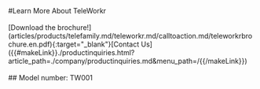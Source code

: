 <div class="product-cta" markdown="1">
#Learn More About TeleWorkr
<br/><br/>
[Download the brochure!](articles/products/telefamily.md/teleworkr.md/calltoaction.md/teleworkrbrochure.en.pdf){:target="_blank"}[Contact Us]({{#makeLink}}./productinquiries.html?article_path=./company/productinquiries.md&menu_path=/{{/makeLink}})
<br/><br/>
## Model number: TW001
</div>
